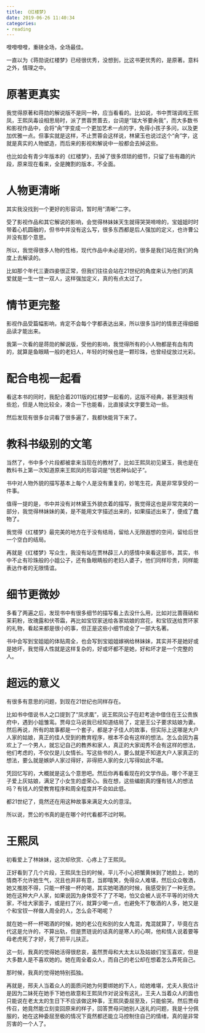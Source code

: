 ```yaml
---
title: 《红楼梦》
date: 2019-06-26 11:40:34
categories: 
- reading
---
```


噔噔噔噔，重磅全场，全场最佳。

一直以为《蒋勋说红楼梦》已经很优秀，没想到，比这书更优秀的，是原著。意料之外，情理之中。

# 原著更真实

我觉得原著和蒋勋的解说版不是同一种，应当看看的。比如说，书中贾瑞调戏王熙凤，王熙凤毒设相思局时，派了贾蓉贾蔷去，台词是“瑞大爷要肏我”，而大多数书和影视作品中，会将“肏”字变成一个更加艺术一点的字，免得小孩子多问，以及更加优雅一点。但事实就是这样，不止贾蓉会这样说，林黛玉也说过这个“肏”字，这就是真实的人物塑造，而后来的影视和解说中一般都会去掉这些。

也比如会有青少年版本的《红楼梦》，去掉了很多烦琐的细节，只留了些有趣的片段，原来现在看来，全是腌割的版本，不全面。

# 人物更清晰

其实我没找到一个更好的形容词，暂时用“清晰”二字。

受了影视作品和其它解说的影响，会觉得林妹妹天生就得哭哭啼啼的，宝姐姐时时带着心机圆融的，但书中并没有这么写，很多东西都是后人强加的定义，也许曹公并没有那个意思。

所以，我觉得很多人物的性格，现代作品中未必是对的，很多是我们站在我们的角度上去解读的。

比如那个年代三妻四妾很正常，但我们往往会站在21世纪的角度来认为他们的真爱就是一生一世一双人，这样强加定义，真的有点太过了。

# 情节更完整

影视作品受篇幅影响，肯定不会每个字都表达出来，所以很多当时的情景还得细细品读才能出来。

我第一次看的是蒋勋的解说版，受他的影响，我觉得所有的小人物都是有血有肉的，就算是鱼眼睛一般的老妇人，年轻的时候也是一颗珍珠，也曾经绽放过光彩。

# 配合电视一起看

看这本书的同时，我配合着2011版的红楼梦一起看的，这版不经典，甚至演技有些尬，但是人物比较全，凑合一下也能看，比直接读文字要生动一些。

然后发现有很多台词看了很多遍了，我都快能背下来了。

# 教科书级别的文笔

当然了，书中多个片段都被拿来当现在的教材了，比如王熙凤初见黛玉，我也是在教科书上第一次知道原来王熙凤的形容词是“恍若神仙妃子”。

书中对人物外貌的描写基本上每个人是没有重复的，妙笔生花，真是非常享受的一件事。

值得一提的是，书中并没有对林黛玉外貌衣着的描写，我觉得这也是非常完美的一部分，我觉得林妹妹的美，是不能用文字描述出来的，如果描述出来了，便成了蠢物了。

我觉得《红楼梦》最完美的地方在于没有结局，留给人无限遐想的空间，留给后世一个空白的结局。

再就是《红楼梦》写众生，我没有站在贾林薜三人的感情中来看这部书，其实，书中不止有珍珠般的小姐公子，还有鱼眼睛般的老妇人婆子，他们同样珍贵，同样能表达作者的无限情谊。

# 细节更微妙

多看了两遍之后，发现书中有很多细节的描写看上去没什么用，比如对比蔷薇硝和茉莉粉，玫瑰露和伏苓霜，再比如宝钗家送给各家姑娘的宫花，和宝钗送给贾环家的礼物，看起来都是很小的事，但正是这些小细节成全了一部大名著。

书中会写到宝姐姐的体贴周全，也会写到宝姐姐嫁祸给林妹妹，其实并不是她好或是她坏，我觉得人性就是这样复杂的，好或坏都不是她，好和坏才是一个完整的人。

# 超远的意义

有很多有意思的问题，到现在21世纪也同样存在。

比如书中借说书人之口提到了“凤求凰”，说王熙凤公子在赶考途中借住在王公贵族府中，遇到小姐雏鸾。贾母立马说我已经知道结局了，定是王公子要求姑娘为妻。然后再说，所有的故事都是一个套子，都是才子佳人的故事，但实际上这哪是大户人家的姑娘，真正的佳人受到的教育程序，根本不会有这样的想法。怎么会因为喜欢上了一个男人，就忘记自己的教养和家人，真正的大家闺秀不会有这样的想法，他们考虑的，不仅仅是儿女情长。写这些书的人，要么就是不知道大户人家真正的想法，要么就是嫉妒人家过得好，非得把人家的女儿写得如此不堪。

凭回忆写的，大概就是这么个意思吧。然后你再看看现在的文学作品，哪个不是王子爱上灰姑娘，满足了小女生的虚荣心。我在想，这些编剧真的懂有钱人的想法吗？有钱人的受教育程序和周全程度并不会如此低。

都21世纪了，竟然还在用这种故事来满足大众的意淫。

所以说，贾公的书真的是在哪个时代看都不过时啊。

# 王熙凤

初看爱上了林妹妹，这次却欣赏、心疼上了王熙凤。

正好看到了几个片段，王熙凤生日的时候，平儿不小心把蟹黄抹到了她脸上，她的情商不允许她生气，况且也并非有意，当即嘻笑，免得众人难堪，然后众众敬酒，她又推脱不得，只能一杯接一杯的喝，其实她喝酒的时候，我感受到了一种无奈。她在这种大户人家，如果说因为身体受不了了不喝，怕又会被人说不平等的对待大家，不给大家面子，或是扫了兴，就算少喝一点，也避免不了敬酒的人多，她又是个和宝钗一样做人周全的人，怎么会不喝呢？

就在她一杯一杯喝酒的时候，她的老公在和别的女人鬼混，鬼混就算了，毕竟在古代这是允许的，不算出轨，但是贾琏说的话真的是寒人的心啊，他和情人说着要等母老虎死了才好，死了把平儿扶正。

这一刻，我真的觉得她活得很悲哀，虽然贾母和大太太以及姑娘们宝玉喜欢，但是大多数人是不喜欢她的。她在周全着众人，而自己的老公却在想着怎么弄死自己。

那时候，我真的觉得她特别孤独。

再就是，邢夫人当着众人的面质问她为何要绑她的下人，给她难堪，尤夫人我估计是因为二妹死在她手下她也故意和王熙凤作对说没有这礼，王夫人当着众人的面也只能说在老太太的生日下不应该做这种事，王熙凤委屈至及，只能偷哭。然后贾母传召，她竟然能立刻变回原来的样子，回答贾母问她别人送礼的问题，我是十分佩服的，她在这种委屈至极的情况下竟然都还能立马控制住自己的情绪，真的是非常厉害的一个人了。


